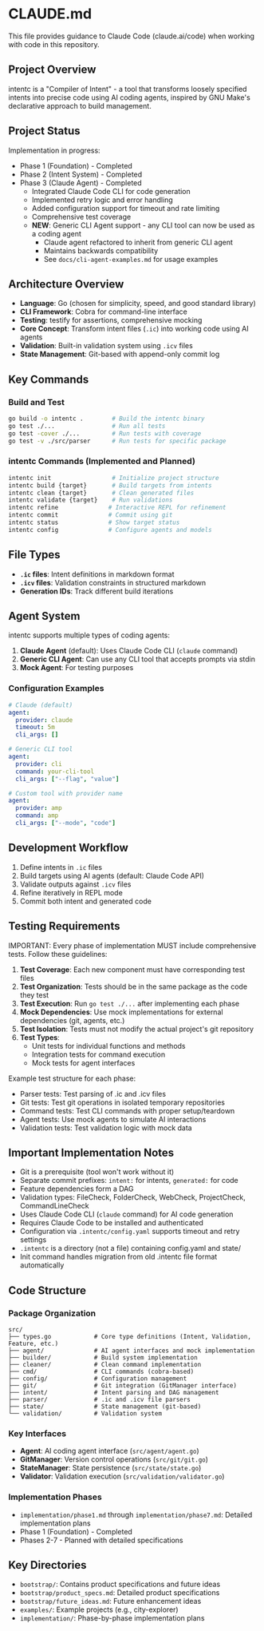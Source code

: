 # CLAUDE.md

This file provides guidance to Claude Code (claude.ai/code) when working with code in this repository.

## Project Overview

intentc is a "Compiler of Intent" - a tool that transforms loosely specified intents into precise code using AI coding agents, inspired by GNU Make's declarative approach to build management.

## Project Status

Implementation in progress:
- Phase 1 (Foundation) - Completed
- Phase 2 (Intent System) - Completed
- Phase 3 (Claude Agent) - Completed
  - Integrated Claude Code CLI for code generation
  - Implemented retry logic and error handling
  - Added configuration support for timeout and rate limiting
  - Comprehensive test coverage
  - **NEW**: Generic CLI Agent support - any CLI tool can now be used as a coding agent
    - Claude agent refactored to inherit from generic CLI agent
    - Maintains backwards compatibility
    - See `docs/cli-agent-examples.md` for usage examples

## Architecture Overview

- **Language**: Go (chosen for simplicity, speed, and good standard library)
- **CLI Framework**: Cobra for command-line interface
- **Testing**: testify for assertions, comprehensive mocking
- **Core Concept**: Transform intent files (`.ic`) into working code using AI agents
- **Validation**: Built-in validation system using `.icv` files
- **State Management**: Git-based with append-only commit log

## Key Commands

### Build and Test
```bash
go build -o intentc .        # Build the intentc binary
go test ./...                # Run all tests
go test -cover ./...         # Run tests with coverage
go test -v ./src/parser      # Run tests for specific package
```

### intentc Commands (Implemented and Planned)
```bash
intentc init                 # Initialize project structure
intentc build {target}       # Build targets from intents
intentc clean {target}       # Clean generated files
intentc validate {target}    # Run validations
intentc refine              # Interactive REPL for refinement
intentc commit              # Commit using git
intentc status              # Show target status
intentc config              # Configure agents and models
```

## File Types

- **`.ic` files**: Intent definitions in markdown format
- **`.icv` files**: Validation constraints in structured markdown
- **Generation IDs**: Track different build iterations

## Agent System

intentc supports multiple types of coding agents:

1. **Claude Agent** (default): Uses Claude Code CLI (`claude` command)
2. **Generic CLI Agent**: Can use any CLI tool that accepts prompts via stdin
3. **Mock Agent**: For testing purposes

### Configuration Examples

```yaml
# Claude (default)
agent:
  provider: claude
  timeout: 5m
  cli_args: []

# Generic CLI tool
agent:
  provider: cli
  command: your-cli-tool
  cli_args: ["--flag", "value"]

# Custom tool with provider name
agent:
  provider: amp
  command: amp
  cli_args: ["--mode", "code"]
```

## Development Workflow

1. Define intents in `.ic` files
2. Build targets using AI agents (default: Claude Code API)
3. Validate outputs against `.icv` files
4. Refine iteratively in REPL mode
5. Commit both intent and generated code

## Testing Requirements

IMPORTANT: Every phase of implementation MUST include comprehensive tests. Follow these guidelines:

1. **Test Coverage**: Each new component must have corresponding test files
2. **Test Organization**: Tests should be in the same package as the code they test
3. **Test Execution**: Run `go test ./...` after implementing each phase
4. **Mock Dependencies**: Use mock implementations for external dependencies (git, agents, etc.)
5. **Test Isolation**: Tests must not modify the actual project's git repository
6. **Test Types**:
   - Unit tests for individual functions and methods
   - Integration tests for command execution
   - Mock tests for agent interfaces

Example test structure for each phase:
- Parser tests: Test parsing of .ic and .icv files
- Git tests: Test git operations in isolated temporary repositories
- Command tests: Test CLI commands with proper setup/teardown
- Agent tests: Use mock agents to simulate AI interactions
- Validation tests: Test validation logic with mock data

## Important Implementation Notes

- Git is a prerequisite (tool won't work without it)
- Separate commit prefixes: `intent:` for intents, `generated:` for code
- Feature dependencies form a DAG
- Validation types: FileCheck, FolderCheck, WebCheck, ProjectCheck, CommandLineCheck
- Uses Claude Code CLI (`claude` command) for AI code generation
- Requires Claude Code to be installed and authenticated
- Configuration via `.intentc/config.yaml` supports timeout and retry settings
- `.intentc` is a directory (not a file) containing config.yaml and state/
- Init command handles migration from old .intentc file format automatically

## Code Structure

### Package Organization
```
src/
├── types.go            # Core type definitions (Intent, Validation, Feature, etc.)
├── agent/              # AI agent interfaces and mock implementation
├── builder/            # Build system implementation
├── cleaner/            # Clean command implementation
├── cmd/                # CLI commands (cobra-based)
├── config/             # Configuration management
├── git/                # Git integration (GitManager interface)
├── intent/             # Intent parsing and DAG management
├── parser/             # .ic and .icv file parsers
├── state/              # State management (git-based)
└── validation/         # Validation system
```

### Key Interfaces
- **Agent**: AI coding agent interface (`src/agent/agent.go`)
- **GitManager**: Version control operations (`src/git/git.go`)
- **StateManager**: State persistence (`src/state/state.go`)
- **Validator**: Validation execution (`src/validation/validator.go`)

### Implementation Phases
- `implementation/phase1.md` through `implementation/phase7.md`: Detailed implementation plans
- Phase 1 (Foundation) - Completed
- Phases 2-7 - Planned with detailed specifications

## Key Directories

- `bootstrap/`: Contains product specifications and future ideas
- `bootstrap/product_specs.md`: Detailed product specifications
- `bootstrap/future_ideas.md`: Future enhancement ideas
- `examples/`: Example projects (e.g., city-explorer)
- `implementation/`: Phase-by-phase implementation plans
